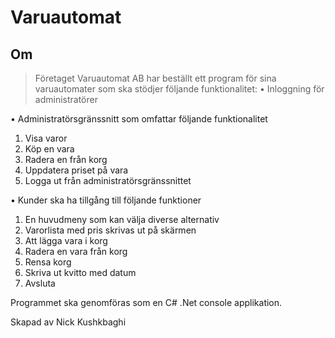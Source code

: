 
# Varuautomat

## Om
> Företaget Varuautomat AB har beställt ett program för sina varuautomater som ska stödjer följande funktionalitet:
•	Inloggning för administratörer 

•	Administratörsgränssnitt som omfattar följande funktionalitet
1.	Visa varor
2.	Köp en vara
3.	Radera en från korg
4.	Uppdatera priset på vara
5.	Logga ut från administratörsgränssnittet 

•	Kunder ska ha tillgång till följande funktioner
1.	En huvudmeny som kan välja diverse alternativ
2.	Varorlista med pris skrivas ut på skärmen
3.	Att lägga vara i korg
4.	Radera en vara från korg
5.	Rensa korg
6.	Skriva ut kvitto med datum
7.	Avsluta


Programmet ska genomföras som en C# .Net console applikation.

Skapad av Nick Kushkbaghi

